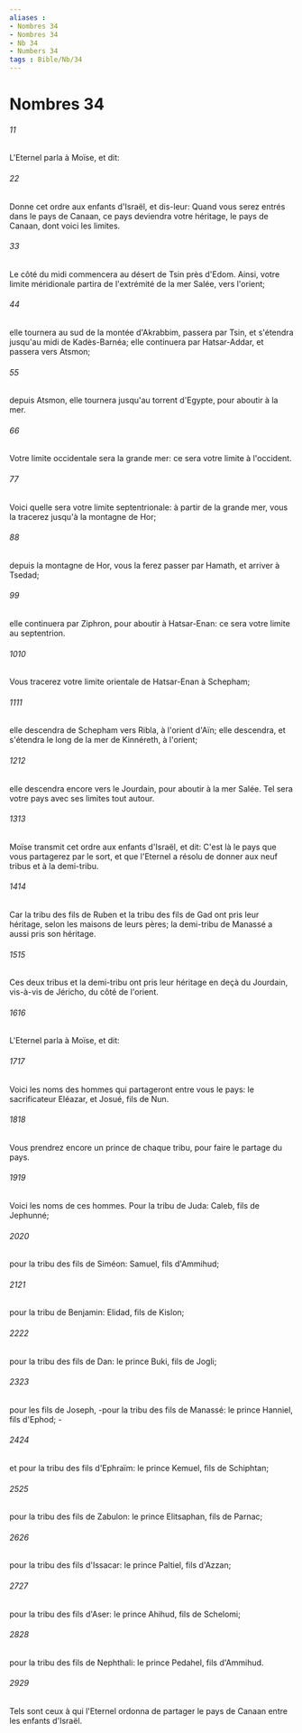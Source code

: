 ```yaml
---
aliases : 
- Nombres 34
- Nombres 34
- Nb 34
- Numbers 34
tags : Bible/Nb/34
---
```


# Nombres 34

###### 11
L'Eternel parla à Moïse, et dit:
###### 22
Donne cet ordre aux enfants d'Israël, et dis-leur: Quand vous serez entrés dans le pays de Canaan, ce pays deviendra votre héritage, le pays de Canaan, dont voici les limites.
###### 33
Le côté du midi commencera au désert de Tsin près d'Edom. Ainsi, votre limite méridionale partira de l'extrémité de la mer Salée, vers l'orient;
###### 44
elle tournera au sud de la montée d'Akrabbim, passera par Tsin, et s'étendra jusqu'au midi de Kadès-Barnéa; elle continuera par Hatsar-Addar, et passera vers Atsmon;
###### 55
depuis Atsmon, elle tournera jusqu'au torrent d'Egypte, pour aboutir à la mer.
###### 66
Votre limite occidentale sera la grande mer: ce sera votre limite à l'occident.
###### 77
Voici quelle sera votre limite septentrionale: à partir de la grande mer, vous la tracerez jusqu'à la montagne de Hor;
###### 88
depuis la montagne de Hor, vous la ferez passer par Hamath, et arriver à Tsedad;
###### 99
elle continuera par Ziphron, pour aboutir à Hatsar-Enan: ce sera votre limite au septentrion.
###### 1010
Vous tracerez votre limite orientale de Hatsar-Enan à Schepham;
###### 1111
elle descendra de Schepham vers Ribla, à l'orient d'Aïn; elle descendra, et s'étendra le long de la mer de Kinnéreth, à l'orient;
###### 1212
elle descendra encore vers le Jourdain, pour aboutir à la mer Salée. Tel sera votre pays avec ses limites tout autour.
###### 1313
Moïse transmit cet ordre aux enfants d'Israël, et dit: C'est là le pays que vous partagerez par le sort, et que l'Eternel a résolu de donner aux neuf tribus et à la demi-tribu.
###### 1414
Car la tribu des fils de Ruben et la tribu des fils de Gad ont pris leur héritage, selon les maisons de leurs pères; la demi-tribu de Manassé a aussi pris son héritage.
###### 1515
Ces deux tribus et la demi-tribu ont pris leur héritage en deçà du Jourdain, vis-à-vis de Jéricho, du côté de l'orient.
###### 1616
L'Eternel parla à Moïse, et dit:
###### 1717
Voici les noms des hommes qui partageront entre vous le pays: le sacrificateur Eléazar, et Josué, fils de Nun.
###### 1818
Vous prendrez encore un prince de chaque tribu, pour faire le partage du pays.
###### 1919
Voici les noms de ces hommes. Pour la tribu de Juda: Caleb, fils de Jephunné;
###### 2020
pour la tribu des fils de Siméon: Samuel, fils d'Ammihud;
###### 2121
pour la tribu de Benjamin: Elidad, fils de Kislon;
###### 2222
pour la tribu des fils de Dan: le prince Buki, fils de Jogli;
###### 2323
pour les fils de Joseph, -pour la tribu des fils de Manassé: le prince Hanniel, fils d'Ephod; -
###### 2424
et pour la tribu des fils d'Ephraïm: le prince Kemuel, fils de Schiphtan;
###### 2525
pour la tribu des fils de Zabulon: le prince Elitsaphan, fils de Parnac;
###### 2626
pour la tribu des fils d'Issacar: le prince Paltiel, fils d'Azzan;
###### 2727
pour la tribu des fils d'Aser: le prince Ahihud, fils de Schelomi;
###### 2828
pour la tribu des fils de Nephthali: le prince Pedahel, fils d'Ammihud.
###### 2929
Tels sont ceux à qui l'Eternel ordonna de partager le pays de Canaan entre les enfants d'Israël.

